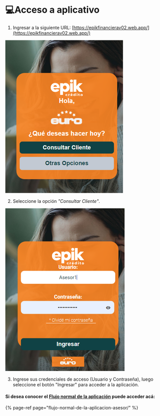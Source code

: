 # 💻Acceso a aplicativo



1. Ingresar a la siguiente URL: [https://epikfinancierav02.web.app/](https://epikfinancierav02.web.app/)

![](../.gitbook/assets/image%20%281%29.png)

2. Seleccione la opción _"Consultar Cliente"_.

![](../.gitbook/assets/image%20%282%29.png)

3. Ingrese sus credenciales de acceso \(Usuario y Contraseña\), luego seleccione el botón "Ingresar" para acceder a la aplicación.

#### Si desea conocer el [Flujo normal de la aplicación](flujo-normal-de-la-aplicacion-asesor/) puede acceder acá:

{% page-ref page="flujo-normal-de-la-aplicacion-asesor/" %}


